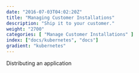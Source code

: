 ```yaml
---
date: "2016-07-03T04:02:20Z"
title: "Managing Customer Installations"
description: "Ship it to your customer."
weight: "2700"
categories: [ "Manage Customer Installations" ]
index: ["docs/kubernetes", "docs"]
gradient: "kubernetes"
---
```


Distributing an application